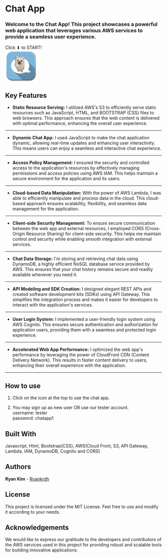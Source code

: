 # Chat App

### Welcome to the Chat App! This project showcases a powerful web application that leverages various AWS services to provide a seamless user experience.

Click ⬇ to START!</br>
<a href="https://dk9docly2kxyz.cloudfront.net/"><img src="img/chat-icon.png" width="100" height="100"></a>

## Key Features

- **Static Resource Serving:** I utilized AWS's S3 to efficiently serve static resources such as JavaScript, HTML, and BOOTSTRAP (CSS) files to web browsers. This approach ensures that the web content is delivered with optimal performance, enhancing the overall user experience.

---

- **Dynamic Chat App:** I used JavaScript to make the chat application dynamic, allowing real-time updates and enhancing user interactivity. This means users can enjoy a seamless and interactive chat experience.

---

- **Access Policy Management:** I ensured the security and controlled access to the application's resources by effectively managing permissions and access policies using AWS IAM. This helps maintain a secure environment for the application and its users.

---

- **Cloud-based Data Manipulation:** With the power of AWS Lambda, I was able to efficiently manipulate and process data in the cloud. This cloud-based approach ensures scalability, flexibility, and seamless data management for the application.

---

- **Client-side Security Management:** To ensure secure communication between the web app and external resources, I employed CORS (Cross-Origin Resource Sharing) for client-side security. This helps me maintain control and security while enabling smooth integration with external services.

---

- **Chat Data Storage:** I'm storing and retrieving chat data using DynamoDB, a highly efficient NoSQL database service provided by AWS. This ensures that your chat history remains secure and readily available whenever you need it.

---

- **API Modeling and SDK Creation:** I designed elegant REST APIs and created software development kits (SDKs) using API Gateway. This simplifies the integration process and makes it easier for developers to interact with the application's services.

---

- **User Login System:** I implemented a user-friendly login system using AWS Cognito. This ensures secure authentication and authorization for application users, providing them with a seamless and protected login experience.

---

- **Accelerated Web App Performance:** I optimized the web app's performance by leveraging the power of CloudFront CDN (Content Delivery Network). This results in faster content delivery to users, enhancing their overall experience with the application.

---

## How to use

1. Click on the icon at the top to use the chat app.

2. You may sign up as new user OR use our tester account. <br>
   username: tester <br>
   password: chatapp1

## Built With

Javascript, Html, Bootstrap(CSS), AWS(Cloud Front, S3, API Gateway, Lambda, IAM, DynamoDB, Cognito and CORS)

## Authors

**Ryan Kim** - [Ryankrdh](https://github.com/ryankrdh)

## License

This project is licensed under the MIT License. Feel free to use and modify it according to your needs.

## Acknowledgements

We would like to express our gratitude to the developers and contributors of the AWS services used in this project for providing robust and scalable tools for building innovative applications.
